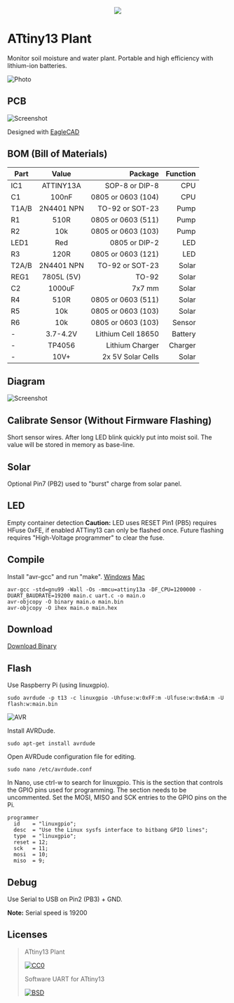 <p align="center"><img src="img/icon.png?raw=true"></p>
<link rel="stylesheet" href="https://maxcdn.bootstrapcdn.com/font-awesome/4.7.0/css/font-awesome.min.css">

# ATtiny13 Plant

Monitor soil moisture and water plant. Portable and high efficiency with lithium-ion batteries.

![Photo](img/photo.jpg?raw=true)

## PCB

![Screenshot](img/pcb.png?raw=true)

Designed with [EagleCAD](https://www.autodesk.com/products/eagle/free-download)

## BOM (Bill of Materials)

| Part  | Value      | Package             | Function |
| ----- |:----------:| -------------------:|---------:|
| IC1   | ATTINY13A  | SOP-8 or DIP-8      | CPU      |
| C1    | 100nF      | 0805 or 0603 (104)  | CPU      |
| T1A/B | 2N4401 NPN | TO-92 or SOT-23     | Pump     |
| R1    | 510R       | 0805 or 0603 (511)  | Pump     |
| R2    | 10k        | 0805 or 0603 (103)  | Pump     |
| LED1  | Red        | 0805 or DIP-2       | LED      |
| R3    | 120R       | 0805 or 0603 (121)  | LED      |
| T2A/B | 2N4401 NPN | TO-92 or SOT-23     | Solar    |
| REG1  | 7805L (5V) | TO-92               | Solar    |
| C2    | 1000uF     | 7x7 mm              | Solar    |
| R4    | 510R       | 0805 or 0603 (511)  | Solar    |
| R5    | 10k        | 0805 or 0603 (103)  | Solar    |
| R6    | 10k        | 0805 or 0603 (103)  | Sensor   |
| -     | 3.7-4.2V   | Lithium Cell 18650  | Battery  |
| -     | TP4056     | Lithium Charger     | Charger  |
| -     | 10V+       | 2x 5V Solar Cells   | Solar    |

## Diagram

![Screenshot](img/diagram.png?raw=true)

## Calibrate Sensor (Without Firmware Flashing)

Short sensor wires. After long LED blink quickly put into moist soil. The value will be stored in memory as base-line.

## Solar

Optional Pin7 (PB2) used to "burst" charge from solar panel.

## LED

Empty container detection **Caution:** LED uses RESET Pin1 (PB5) requires HFuse 0xFE, if enabled ATTiny13 can only be flashed once.
Future flashing requires "High-Voltage programmer" to clear the fuse.

## Compile

Install "avr-gcc" and run "make".
<i class="fa fa-windows" aria-hidden="true"></i> [Windows](https://ww1.microchip.com/downloads/en/DeviceDoc/avr8-gnu-toolchain-3.6.2.1759-win32.any.x86.zip)
<i class="fa fa-apple" aria-hidden="true"></i> [Mac](https://ww1.microchip.com/downloads/en/DeviceDoc/avr8-gnu-toolchain-osx-3.6.2.503-darwin.any.x86_64.tar.gz)
```
avr-gcc -std=gnu99 -Wall -Os -mmcu=attiny13a -DF_CPU=1200000 -DUART_BAUDRATE=19200 main.c uart.c -o main.o
avr-objcopy -O binary main.o main.bin
avr-objcopy -O ihex main.o main.hex
```

## Download

<i class="fa fa-microchip" aria-hidden="true"></i> [Download Binary](../../releases/download/1.0/ATTiny13.Plant.zip)


## Flash

Use Raspberry Pi (using linuxgpio).
```
sudo avrdude -p t13 -c linuxgpio -Uhfuse:w:0xFF:m -Ulfuse:w:0x6A:m -U flash:w:main.bin
```

![AVR](img/attiny_programmer_pi.png?raw=true)

Install AVRDude.
```
sudo apt-get install avrdude
```
Open AVRDude configuration file for editing.
```
sudo nano /etc/avrdude.conf
```
In Nano, use ctrl-w to search for linuxgpio. This is the section that controls the GPIO pins used for programming. The section needs to be uncommented. Set the MOSI, MISO and SCK entries to the GPIO pins on the Pi.
```
programmer
  id    = "linuxgpio";
  desc  = "Use the Linux sysfs interface to bitbang GPIO lines";
  type  = "linuxgpio";
  reset = 12;
  sck   = 11;
  mosi  = 10;
  miso  = 9;
```

## Debug

Use Serial to USB on Pin2 (PB3) + GND.

**Note:** Serial speed is 19200

## Licenses

> ATtiny13 Plant
>
> [![CC0](http://i.creativecommons.org/l/zero/1.0/88x31.png)](https://creativecommons.org/publicdomain/zero/1.0/)
>
> Software UART for ATtiny13
>
> [![BSD](https://upload.wikimedia.org/wikipedia/commons/thumb/b/bf/License_icon-bsd.svg/38px-License_icon-bsd.svg.png)](https://opensource.org/licenses/BSD-2-Clause)